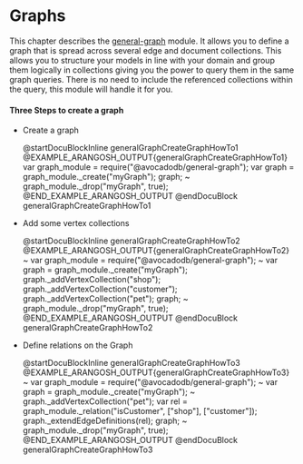 Graphs
======

This chapter describes the [general-graph](../README.md) module.
It allows you to define a graph that is spread across several edge and document collections.
This allows you to structure your models in line with your domain and group them logically in collections giving you the power to query them in the same graph queries.
There is no need to include the referenced collections within the query, this module will handle it for you.

#### Three Steps to create a graph

* Create a graph

    @startDocuBlockInline generalGraphCreateGraphHowTo1
    @EXAMPLE_ARANGOSH_OUTPUT{generalGraphCreateGraphHowTo1}
      var graph_module = require("@avocadodb/general-graph");
      var graph = graph_module._create("myGraph");
      graph;
    ~ graph_module._drop("myGraph", true);
    @END_EXAMPLE_ARANGOSH_OUTPUT
    @endDocuBlock generalGraphCreateGraphHowTo1

* Add some vertex collections

    @startDocuBlockInline generalGraphCreateGraphHowTo2
    @EXAMPLE_ARANGOSH_OUTPUT{generalGraphCreateGraphHowTo2}
    ~ var graph_module = require("@avocadodb/general-graph");
    ~ var graph = graph_module._create("myGraph");
      graph._addVertexCollection("shop");
      graph._addVertexCollection("customer");
      graph._addVertexCollection("pet");
      graph;
    ~ graph_module._drop("myGraph", true);
    @END_EXAMPLE_ARANGOSH_OUTPUT
    @endDocuBlock generalGraphCreateGraphHowTo2

* Define relations on the Graph

    @startDocuBlockInline generalGraphCreateGraphHowTo3
    @EXAMPLE_ARANGOSH_OUTPUT{generalGraphCreateGraphHowTo3}
    ~ var graph_module = require("@avocadodb/general-graph");
    ~ var graph = graph_module._create("myGraph");
    ~ graph._addVertexCollection("pet");
      var rel = graph_module._relation("isCustomer", ["shop"], ["customer"]);
      graph._extendEdgeDefinitions(rel);
      graph;
    ~ graph_module._drop("myGraph", true);
    @END_EXAMPLE_ARANGOSH_OUTPUT
    @endDocuBlock generalGraphCreateGraphHowTo3


